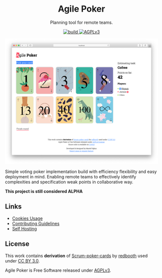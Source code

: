 <div align="center">
    <h1>Agile Poker</h1>
    <p>Planning tool for remote teams.</p>
    <!-- Badges -->
    <a href="https://travis-ci.org/turboMaCk/agile-poker">
        <img src="https://travis-ci.org/turboMaCk/agile-poker.svg?branch=master" alt="build">
    </a>
    <a href="https://www.gnu.org/licenses/agpl-3.0.en.html">
        <img src="https://img.shields.io/badge/license-AGPLv3-brightgreen.svg" alt="AGPLv3">
    <a>
</div>

![screenshot](docs/screenshot.png)

Simple voting poker implementation build with efficiency
flexibility and easy deployment in mind.
Enabling remote teams to effectively identify complexities
and specification weak points in collaborative way.

**This project is still considered ALPHA**

## Links

- [Cookies Usage](docs/COOKIES.md)
- [Contributing Guidelines](CONTRIBUTING.md)
- [Self Hosting](docs/HOSTING.md)

## License

This work contains **derivation** of [Scrum-poker-cards](https://github.com/redbooth/Scrum-poker-cards)
by [redbooth](https://redbooth.com/) used under [CC BY 3.0](https://creativecommons.org/licenses/by/3.0/).

Agile Poker is Free Software released under [AGPLv3](https://www.gnu.org/licenses/agpl-3.0.en.html).
